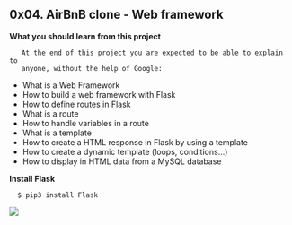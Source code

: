 ## 0x04. AirBnB clone - Web framework

**What you should learn from this project**

       At the end of this project you are expected to be able to explain to
       anyone, without the help of Google:

* What is a Web Framework
* How to build a web framework with Flask
* How to define routes in Flask
* What is a route
* How to handle variables in a route
* What is a template
* How to create a HTML response in Flask by using a template
* How to create a dynamic template (loops, conditions…)
* How to display in HTML data from a MySQL database

**Install Flask**

	  $ pip3 install Flask

![](https://s3.amazonaws.com/intranet-projects-files/concepts/74/hbnb_step3.png)